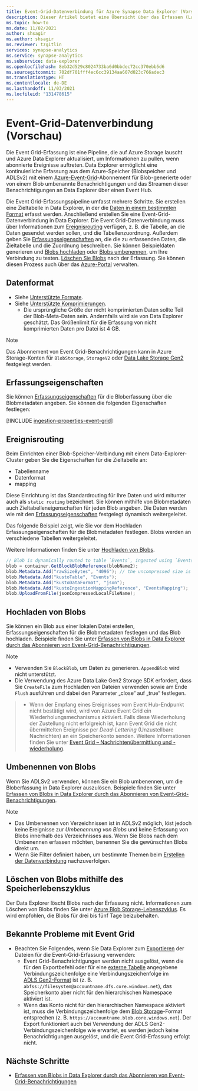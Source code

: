 ```yaml
---
title: Event-Grid-Datenverbindung für Azure Synapse Data Explorer (Vorschau)
description: Dieser Artikel bietet eine Übersicht über das Erfassen (Laden) von Daten in Azure Synapse Data Explorer aus Event Grid.
ms.topic: how-to
ms.date: 11/02/2021
author: shsagir
ms.author: shsagir
ms.reviewer: tzgitlin
services: synapse-analytics
ms.service: synapse-analytics
ms.subservice: data-explorer
ms.openlocfilehash: 8eb32d529c8024733ba6d0bbdec72cc370ebb5d6
ms.sourcegitcommit: 702df701fff4ec6cc39134aa607d023c766adec3
ms.translationtype: HT
ms.contentlocale: de-DE
ms.lasthandoff: 11/03/2021
ms.locfileid: "131478615"
---
```

# <a name="event-grid-data-connection-preview"></a>Event-Grid-Datenverbindung (Vorschau)

Die Event Grid-Erfassung ist eine Pipeline, die auf Azure Storage lauscht und Azure Data Explorer aktualisiert, um Informationen zu pullen, wenn abonnierte Ereignisse auftreten. Data Explorer ermöglicht eine kontinuierliche Erfassung aus dem Azure-Speicher (Blobspeicher und ADLSv2) mit einem [Azure-Event-Grid](/azure/event-grid/overview)-Abonnement für Blob-generierte oder von einem Blob umbenannte Benachrichtigungen und das Streamen dieser Benachrichtigungen an Data Explorer über einen Event Hub.

Die Event Grid-Erfassungspipeline umfasst mehrere Schritte. Sie erstellen eine Zieltabelle in Data Explorer, in der die [Daten in einem bestimmten Format](#data-format) erfasst werden. Anschließend erstellen Sie eine Event-Grid-Datenverbindung in Data Explorer. Die Event Grid-Datenverbindung muss über Informationen zum [Ereignisrouting](#events-routing) verfügen, z. B. die Tabelle, an die Daten gesendet werden sollen, und die Tabellenzuordnung. Außerdem geben Sie [Erfassungseigenschaften](#ingestion-properties) an, die die zu erfassenden Daten, die Zieltabelle und die Zuordnung beschreiben. Sie können Beispieldaten generieren und [Blobs hochladen](#upload-blobs) oder [Blobs umbenennen](#rename-blobs), um Ihre Verbindung zu testen. [Löschen Sie Blobs](#delete-blobs-using-storage-lifecycle) nach der Erfassung. Sie können diesen Prozess auch über das [Azure-Portal](data-explorer-ingest-event-grid-portal.md) verwalten. <!-- , using [one-click ingestion](one-click-ingestion-new-table.md), programmatically with [C#](data-connection-event-grid-csharp.md) or [Python](data-connection-event-grid-python.md), or with the [Azure Resource Manager template](data-connection-event-grid-resource-manager.md). -->

<!-- For general information about data ingestion in Data Explorer, see [Data Explorer data ingestion overview](ingest-data-overview.md). -->

## <a name="data-format"></a>Datenformat

- Siehe [Unterstützte Formate](data-explorer-ingest-data-supported-formats.md).
- Siehe [Unterstützte Komprimierungen](data-explorer-ingest-data-supported-formats.md#supported-data-compression-formats).
    - Die ursprüngliche Größe der nicht komprimierten Daten sollte Teil der Blob-Meta-Daten sein. Andernfalls wird sie von Data Explorer geschätzt. Das Größenlimit für die Erfassung von nicht komprimierten Daten pro Datei ist 4 GB.

> [!NOTE]
> Das Abonnement von Event Grid-Benachrichtigungen kann in Azure Storage-Konten für `BlobStorage`, `StorageV2` oder [Data Lake Storage Gen2](/azure/storage/blobs/data-lake-storage-introduction) festgelegt werden.

## <a name="ingestion-properties"></a>Erfassungseigenschaften

Sie können [Erfassungseigenschaften](data-explorer-ingest-data-properties.md) für die Bloberfassung über die Blobmetadaten angeben.
Sie können die folgenden Eigenschaften festlegen:

[!INCLUDE [ingestion-properties-event-grid](../includes/data-explorer-event-grid-ingestion-properties.md)]

## <a name="events-routing"></a>Ereignisrouting

Beim Einrichten einer Blob-Speicher-Verbindung mit einem Data-Explorer-Cluster geben Sie die Eigenschaften für die Zieltabelle an:

- Tabellenname
- Datenformat
- mapping

Diese Einrichtung ist das Standardrouting für Ihre Daten und wird mitunter auch als `static routing` bezeichnet.
Sie können mithilfe von Blobmetadaten auch Zieltabelleneigenschaften für jeden Blob angeben. Die Daten werden wie mit den [Erfassungseigenschaften](#ingestion-properties) festgelegt dynamisch weitergeleitet.

Das folgende Beispiel zeigt, wie Sie vor dem Hochladen Erfassungseigenschaften für die Blobmetadaten festlegen. Blobs werden an verschiedene Tabellen weitergeleitet.

Weitere Informationen finden Sie unter [Hochladen von Blobs](#upload-blobs).

```csharp
// Blob is dynamically routed to table `Events`, ingested using `EventsMapping` data mapping
blob = container.GetBlockBlobReference(blobName2);
blob.Metadata.Add("rawSizeBytes", "4096‬"); // the uncompressed size is 4096 bytes
blob.Metadata.Add("kustoTable", "Events");
blob.Metadata.Add("kustoDataFormat", "json");
blob.Metadata.Add("kustoIngestionMappingReference", "EventsMapping");
blob.UploadFromFile(jsonCompressedLocalFileName);
```

## <a name="upload-blobs"></a>Hochladen von Blobs

Sie können ein Blob aus einer lokalen Datei erstellen, Erfassungseigenschaften für die Blobmetadaten festlegen und das Blob hochladen. Beispiele finden Sie unter [Erfassen von Blobs in Data Explorer durch das Abonnieren von Event-Grid-Benachrichtigungen](data-explorer-ingest-event-grid-portal.md#generate-sample-data).

> [!NOTE]
> - Verwenden Sie `BlockBlob`, um Daten zu generieren. `AppendBlob` wird nicht unterstützt.
> - Die Verwendung des Azure Data Lake Gen2 Storage SDK erfordert, dass Sie `CreateFile` zum Hochladen von Dateien verwenden sowie am Ende `Flush` ausführen und dabei den Parameter „close“ auf „true“ festlegen.
<!-- > For a detailed example of Data Lake Gen2 SDK correct usage, see [upload file using Azure Data Lake SDK](data-connection-event-grid-csharp.md#upload-file-using-azure-data-lake-sdk). -->
> - Wenn der Empfang eines Ereignisses vom Event Hub-Endpunkt nicht bestätigt wird, wird von Azure Event Grid ein Wiederholungsmechanismus aktiviert. Falls diese Wiederholung der Zustellung nicht erfolgreich ist, kann Event Grid die nicht übermittelten Ereignisse per *Dead-Lettering* (Unzustellbare Nachrichten) an ein Speicherkonto senden. Weitere Informationen finden Sie unter [Event Grid – Nachrichtenübermittlung und -wiederholung](/azure/event-grid/delivery-and-retry#retry-schedule-and-duration).

## <a name="rename-blobs"></a>Umbenennen von Blobs

Wenn Sie ADLSv2 verwenden, können Sie ein Blob umbenennen, um die Bloberfassung in Data Explorer auszulösen. Beispiele finden Sie unter [Erfassen von Blobs in Data Explorer durch das Abonnieren von Event-Grid-Benachrichtigungen](data-explorer-ingest-event-grid-portal.md#generate-sample-data).

> [!NOTE]
> - Das Umbenennen von Verzeichnissen ist in ADLSv2 möglich, löst jedoch keine Ereignisse zur *Umbenennung von Blobs* und keine Erfassung von Blobs innerhalb des Verzeichnisses aus. Wenn Sie Blobs nach dem Umbenennen erfassen möchten, benennen Sie die gewünschten Blobs direkt um.
> - Wenn Sie Filter definiert haben, um bestimmte Themen beim [Erstellen der Datenverbindung](data-explorer-ingest-event-grid-portal.md#create-an-event-grid-data-connection) nachzuverfolgen.<!-- or while creating [Event Grid resources manually](ingest-data-event-grid-manual.md#create-an-event-grid-subscription), these filters are applied on the destination file path. -->

## <a name="delete-blobs-using-storage-lifecycle"></a>Löschen von Blobs mithilfe des Speicherlebenszyklus

Der Data Explorer löscht Blobs nach der Erfassung nicht. Informationen zum Löschen von Blobs finden Sie unter [Azure Blob Storage-Lebenszyklus](/azure/storage/blobs/storage-lifecycle-management-concepts?tabs=azure-portal). Es wird empfohlen, die Blobs für drei bis fünf Tage beizubehalten.

## <a name="known-event-grid-issues"></a>Bekannte Probleme mit Event Grid

- Beachten Sie Folgendes, wenn Sie Data Explorer zum [Exportieren](/azure/data-explorer/kusto/management/data-export/export-data-to-storage?context=/azure/synapse-analytics/context/context) der Dateien für die Event-Grid-Erfassung verwenden: 
    - Event Grid-Benachrichtigungen werden nicht ausgelöst, wenn die für den Exportbefehl oder für eine [externe Tabelle](/azure/data-explorer/kusto/management/data-export/export-data-to-an-external-table?context=/azure/synapse-analytics/context/context) angegebene Verbindungszeichenfolge eine Verbindungszeichenfolge im [ADLS Gen2-Format](/azure/data-explorer/kusto/api/connection-strings/storage?context=/azure/synapse-analytics/context/context#azure-data-lake-storage-gen2) ist (z. B. `abfss://filesystem@accountname.dfs.core.windows.net`), das Speicherkonto aber nicht für den hierarchischen Namespace aktiviert ist.
    - Wenn das Konto nicht für den hierarchischen Namespace aktiviert ist, muss die Verbindungszeichenfolge dem [Blob Storage](/azure/data-explorer/kusto/api/connection-strings/storage?context=/azure/synapse-analytics/context/context#azure-blob-storage)-Format entsprechen (z. B. `https://accountname.blob.core.windows.net`). Der Export funktioniert auch bei Verwendung der ADLS Gen2-Verbindungszeichenfolge wie erwartet, es werden jedoch keine Benachrichtigungen ausgelöst, und die Event Grid-Erfassung erfolgt nicht.

## <a name="next-steps"></a>Nächste Schritte

- [Erfassen von Blobs in Data Explorer durch das Abonnieren von Event-Grid-Benachrichtigungen](data-explorer-ingest-event-grid-portal.md)
<!-- - [Create an Event Grid data connection for Data Explorer by using C#](data-connection-event-grid-csharp.md)
- [Create an Event Grid data connection for Data Explorer by using Python](data-connection-event-grid-python.md)
- [Create an Event Grid data connection for Data Explorer by using Azure Resource Manager template](data-connection-event-grid-resource-manager.md)
- [Use one-click ingestion to ingest CSV data from a container to a new table in Data Explorer](one-click-ingestion-new-table.md) -->
